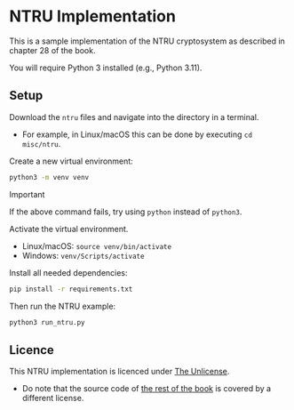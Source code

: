 # NTRU Implementation

This is a sample implementation of the NTRU cryptosystem as described in chapter 28 of the book.

You will require Python 3 installed (e.g., Python 3.11).

## Setup

Download the `ntru` files and navigate into the directory in a terminal.
- For example, in Linux/macOS this can be done by executing `cd misc/ntru`.

Create a new virtual environment:

```bash
python3 -m venv venv
```

> [!IMPORTANT]
> If the above command fails, try using `python` instead of `python3`.

Activate the virtual environment.
- Linux/macOS: `source venv/bin/activate`
- Windows: `venv/Scripts/activate`

Install all needed dependencies:

```bash
pip install -r requirements.txt
```

Then run the NTRU example:
```bash
python3 run_ntru.py
```

## Licence

This NTRU implementation is licenced under [The Unlicense](LICENSE).
- Do note that the source code of [the rest of the book](/) is covered by a different license.
